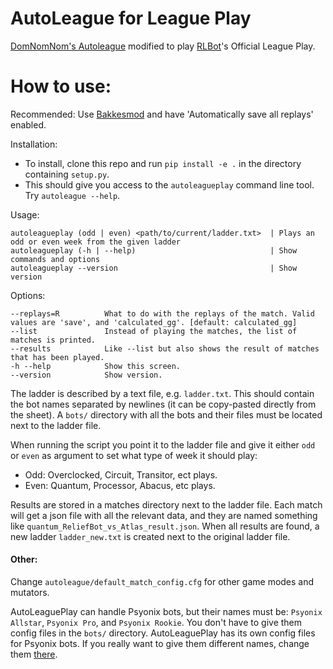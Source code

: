 # AutoLeague for League Play
[DomNomNom's Autoleague](https://github.com/DomNomNom/AutoLeague) modified to play [RLBot](http://rlbot.org/)'s Official League Play.

# How to use:

Recommended: Use [Bakkesmod](https://bakkesmod.com/) and have 'Automatically save all replays' enabled.

Installation:
- To install, clone this repo and run `pip install -e .` in the directory containing `setup.py`.
- This should give you access to the `autoleagueplay` command line tool. Try `autoleague --help`.

Usage:
```
autoleagueplay (odd | even) <path/to/current/ladder.txt>  | Plays an odd or even week from the given ladder
autoleagueplay (-h | --help)                              | Show commands and options
autoleagueplay --version                                  | Show version
```

Options:
```
--replays=R          What to do with the replays of the match. Valid values are 'save', and 'calculated_gg'. [default: calculated_gg]
--list               Instead of playing the matches, the list of matches is printed.
--results            Like --list but also shows the result of matches that has been played.
-h --help            Show this screen.
--version            Show version.
```


The ladder is described by a text file, e.g. `ladder.txt`.
This should contain the bot names separated by newlines (it can be copy-pasted directly from the sheet).
A `bots/` directory with all the bots and their files must be located next to the ladder file.

When running the script you point it to the ladder file and give it either `odd` or `even` as argument to set what type of week it should play:
- Odd: Overclocked, Circuit, Transitor, ect plays.
- Even: Quantum, Processor, Abacus, etc plays.

Results are stored in a matches directory next to the ladder file. Each match will get a json file with all the relevant data, and they are named something like `quantum_ReliefBot_vs_Atlas_result.json`.
When all results are found, a new ladder `ladder_new.txt` is created next to the original ladder file.

#### Other:

Change `autoleague/default_match_config.cfg` for other game modes and mutators.

AutoLeaguePlay can handle Psyonix bots, but their names must be: `Psyonix Allstar`, `Psyonix Pro`, and `Psyonix Rookie`.
You don't have to give them config files in the `bots/` directory. AutoLeaguePlay has its own config files for Psyonix bots.
If you really want to give them different names, change them [there](https://github.com/NicEastvillage/AutoLeague/blob/master/autoleagueplay/psyonix_allstar.cfg).